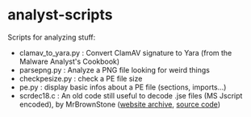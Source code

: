 # analyst-scripts

Scripts for analyzing stuff:

* clamav_to_yara.py : Convert ClamAV signature to Yara (from the Malware Analyst's Cookbook)
* parsepng.py : Analyze a PNG file looking for weird things
* checkpesize.py : check a PE file size
* pe.py : display basic infos about a PE file (sections, imports...)
* scrdec18.c : An old code still useful to decode .jse files (MS Jscript encoded), by MrBrownStone ([website archive](https://web.archive.org/web/20131208110057/http://virtualconspiracy.com/content/articles/breaking-screnc), [source code](https://gist.github.com/bcse/1834878))
